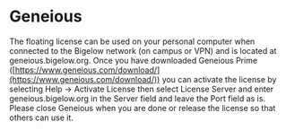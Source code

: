 # Geneious

The floating license can be used on your personal computer when connected to the Bigelow network (on campus or VPN) and is located at geneious.bigelow.org. Once you have downloaded Geneious Prime ([https://www.geneious.com/download/](https://www.geneious.com/download/)) you can activate the license by selecting Help -> Activate License then select License Server and enter geneious.bigelow.org in the Server field and leave the Port field as is. Please close Geneious when you are done or release the license so that others can use it.
